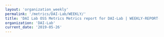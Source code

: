 ```yaml
---
layout: 'organization_weekly'
permalink: '/metrics/DAI-Lab/WEEKLY/'
title: 'DAI Lab OSS Metrics Metrics report for DAI-Lab | WEEKLY-REPORT-2019-05-26'
organization: 'DAI-Lab'
current_date: '2019-05-26'
---
```

